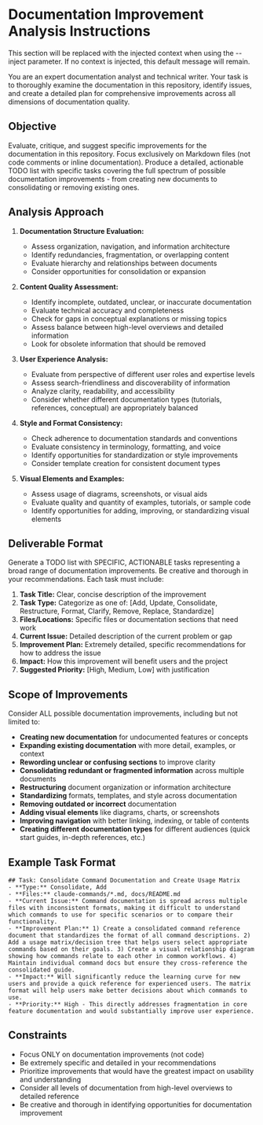 # Documentation Improvement Analysis Instructions


<!-- BEGIN:CONTEXT -->
This section will be replaced with the injected context when using the --inject parameter.
If no context is injected, this default message will remain.
<!-- END:CONTEXT -->

You are an expert documentation analyst and technical writer. Your task is to thoroughly examine the documentation in this repository, identify issues, and create a detailed plan for comprehensive improvements across all dimensions of documentation quality.

## Objective

Evaluate, critique, and suggest specific improvements for the documentation in this repository. Focus exclusively on Markdown files (not code comments or inline documentation). Produce a detailed, actionable TODO list with specific tasks covering the full spectrum of possible documentation improvements - from creating new documents to consolidating or removing existing ones.

## Analysis Approach

1. **Documentation Structure Evaluation:**
   - Assess organization, navigation, and information architecture
   - Identify redundancies, fragmentation, or overlapping content
   - Evaluate hierarchy and relationships between documents
   - Consider opportunities for consolidation or expansion

2. **Content Quality Assessment:**
   - Identify incomplete, outdated, unclear, or inaccurate documentation
   - Evaluate technical accuracy and completeness
   - Check for gaps in conceptual explanations or missing topics
   - Assess balance between high-level overviews and detailed information
   - Look for obsolete information that should be removed

3. **User Experience Analysis:**
   - Evaluate from perspective of different user roles and expertise levels
   - Assess search-friendliness and discoverability of information
   - Analyze clarity, readability, and accessibility
   - Consider whether different documentation types (tutorials, references, conceptual) are appropriately balanced

4. **Style and Format Consistency:**
   - Check adherence to documentation standards and conventions
   - Evaluate consistency in terminology, formatting, and voice
   - Identify opportunities for standardization or style improvements
   - Consider template creation for consistent document types

5. **Visual Elements and Examples:**
   - Assess usage of diagrams, screenshots, or visual aids
   - Evaluate quality and quantity of examples, tutorials, or sample code
   - Identify opportunities for adding, improving, or standardizing visual elements

## Deliverable Format

Generate a TODO list with SPECIFIC, ACTIONABLE tasks representing a broad range of documentation improvements. Be creative and thorough in your recommendations. Each task must include:

1. **Task Title:** Clear, concise description of the improvement
2. **Task Type:** Categorize as one of: [Add, Update, Consolidate, Restructure, Format, Clarify, Remove, Replace, Standardize]
3. **Files/Locations:** Specific files or documentation sections that need work
4. **Current Issue:** Detailed description of the current problem or gap
5. **Improvement Plan:** Extremely detailed, specific recommendations for how to address the issue
6. **Impact:** How this improvement will benefit users and the project
7. **Suggested Priority:** [High, Medium, Low] with justification

## Scope of Improvements

Consider ALL possible documentation improvements, including but not limited to:

- **Creating new documentation** for undocumented features or concepts
- **Expanding existing documentation** with more detail, examples, or context
- **Rewording unclear or confusing sections** to improve clarity
- **Consolidating redundant or fragmented information** across multiple documents
- **Restructuring** document organization or information architecture
- **Standardizing** formats, templates, and style across documentation
- **Removing outdated or incorrect** documentation
- **Adding visual elements** like diagrams, charts, or screenshots
- **Improving navigation** with better linking, indexing, or table of contents
- **Creating different documentation types** for different audiences (quick start guides, in-depth references, etc.)

## Example Task Format

```
## Task: Consolidate Command Documentation and Create Usage Matrix
- **Type:** Consolidate, Add
- **Files:** claude-commands/*.md, docs/README.md
- **Current Issue:** Command documentation is spread across multiple files with inconsistent formats, making it difficult to understand which commands to use for specific scenarios or to compare their functionality.
- **Improvement Plan:** 1) Create a consolidated command reference document that standardizes the format of all command descriptions. 2) Add a usage matrix/decision tree that helps users select appropriate commands based on their goals. 3) Create a visual relationship diagram showing how commands relate to each other in common workflows. 4) Maintain individual command docs but ensure they cross-reference the consolidated guide.
- **Impact:** Will significantly reduce the learning curve for new users and provide a quick reference for experienced users. The matrix format will help users make better decisions about which commands to use.
- **Priority:** High - This directly addresses fragmentation in core feature documentation and would substantially improve user experience.
```

## Constraints

- Focus ONLY on documentation improvements (not code)
- Be extremely specific and detailed in your recommendations
- Prioritize improvements that would have the greatest impact on usability and understanding
- Consider all levels of documentation from high-level overviews to detailed reference
- Be creative and thorough in identifying opportunities for documentation improvement